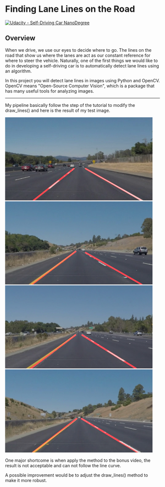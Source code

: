 # **Finding Lane Lines on the Road** 
[![Udacity - Self-Driving Car NanoDegree](https://s3.amazonaws.com/udacity-sdc/github/shield-carnd.svg)](http://www.udacity.com/drive)

Overview
---

When we drive, we use our eyes to decide where to go.  The lines on the road that show us where the lanes are act as our constant reference for where to steer the vehicle.  Naturally, one of the first things we would like to do in developing a self-driving car is to automatically detect lane lines using an algorithm.

In this project you will detect lane lines in images using Python and OpenCV.  OpenCV means "Open-Source Computer Vision", which is a package that has many useful tools for analyzing images.  


---

My pipeline basically follow the step of the tutorial to modify the draw_lines() and here is the result of my test image.

<img src="./test_images_output/solidWhiteCurve.jpg" width="480" alt="Combined Image" />
<img src="./test_images_output/solidYellowCurve.jpg" width="480" alt="Combined Image" />
<img src="./test_images_output/solidYellowLeft.jpg" width="480" alt="Combined Image" />
<img src="./test_images_output/whiteCarLaneSwitch.jpg" width="480" alt="Combined Image" />

One major shortcome is when apply the method to the bonus video, the result is not acceptable and can not follow the line curve. 

A possible improvement would be to adjust the draw_lines() method to make it more robust.


